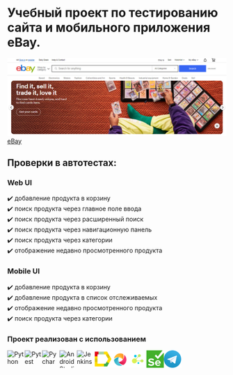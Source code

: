 # Учебный проект по тестированию сайта и мобильного приложения eBay.

![Шапка сайта](assets/ebay.jpg)
[eBay](https://www.ebay.com/)

## Проверки в автотестах:

### Web UI

✔️ добавление продукта в корзину  
✔️ поиск продукта через главное поле ввода  
✔️ поиск продукта через расширенный поиск  
✔️ поиск продукта через навигационную панель  
✔️ поиск продукта через категории  
✔️ отображение недавно просмотренного продукта

### Mobile UI

✔️ добавление продукта в корзину  
✔️ добавление продукта в список отслеживаемых  
✔️ отображение недавно просмотренного продукта  
✔️ поиск продукта через категории

### Проект реализован с использованием

<div style="display: flex;">
<img src="https://cdn.jsdelivr.net/gh/devicons/devicon@latest/icons/python/python-original.svg" width="40" height="40" alt="Python" title="Python" />
<img src="https://cdn.jsdelivr.net/gh/devicons/devicon@latest/icons/pytest/pytest-original-wordmark.svg" width="40" height="40" alt="Pytest" title="Pytest" />
<img src="https://cdn.jsdelivr.net/gh/devicons/devicon@latest/icons/pycharm/pycharm-original.svg" width="40" height="40" alt="Pycharm" title="Pycharm" />
<img src="https://cdn.jsdelivr.net/gh/devicons/devicon@latest/icons/androidstudio/androidstudio-original.svg" width="40" height="40" alt="Android Studio" title="Android Studio" />
<img src="https://cdn.jsdelivr.net/gh/devicons/devicon@latest/icons/jenkins/jenkins-original.svg" width="40" height="40" alt="Jenkins" title="Jenkins" />
<img src="assets/allure_report.png" width="40" height="40" alt="Allure report" title="Allure report" />
<img src="assets/appium.png" width="40" height="40" alt="Appium" title="Appium" />
<img src="assets/selene.png" width="40" height="40" alt="Selene" title="Selene" />
<img src="assets/selenium.png" width="40" height="40" alt="Selenium" title="Selenium" />
<img src="assets/tg.png" width="40" height="40" alt="Telegram" title="Telegram" />

</div>